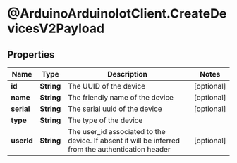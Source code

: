 # @ArduinoArduinoIotClient.CreateDevicesV2Payload

## Properties

Name | Type | Description | Notes
------------ | ------------- | ------------- | -------------
**id** | **String** | The UUID of the device | [optional] 
**name** | **String** | The friendly name of the device | [optional] 
**serial** | **String** | The serial uuid of the device | [optional] 
**type** | **String** | The type of the device | 
**userId** | **String** | The user_id associated to the device. If absent it will be inferred from the authentication header | [optional] 


